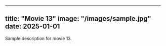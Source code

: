 
---
title: "Movie 13"
image: "/images/sample.jpg"
date: 2025-01-01
---
Sample description for movie 13.

